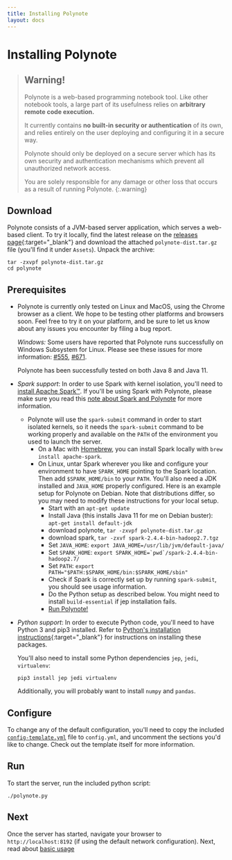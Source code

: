 ```yaml
---
title: Installing Polynote
layout: docs
---
```


# Installing Polynote

> ## Warning!
> Polynote is a web-based programming notebook tool. Like other notebook tools, a large part of its usefulness relies on
> **arbitrary remote code execution.**
>
> It currently contains **no built-in security or authentication** of its own, and relies entirely on the user deploying
> and configuring it in a secure way.
> 
> Polynote should only be deployed on a secure server which has its own security and authentication mechanisms which
> prevent all unauthorized network access.
>
> You are solely responsible for any damage or other loss that occurs as a result of running Polynote.
{:.warning} 

## Download
Polynote consists of a JVM-based server application, which serves a web-based client. To try it locally, find the latest
release on the [releases page](https://github.com/polynote/polynote/releases){:target="_blank"} and download the attached
`polynote-dist.tar.gz` file (you'll find it under `Assets`). Unpack the archive:

```
tar -zxvpf polynote-dist.tar.gz
cd polynote
```

## Prerequisites
- Polynote is currently only tested on Linux and MacOS, using the Chrome browser as a client. We hope to be testing
  other platforms and browsers soon. Feel free to try it on your platform, and be sure to let us know about any issues
  you encounter by filing a bug report.
  
  _Windows:_ Some users have reported that Polynote runs successfully on Windows Subsystem for Linux. Please see these issues for more information: [#555](https://github.com/polynote/polynote/issues/555), [#671](https://github.com/polynote/polynote/issues/671). 
  
  Polynote has been successfully tested on both Java 8 and Java 11.
  
- *Spark support*: In order to use Spark with kernel isolation, you'll need to [install Apache Spark&trade;](https://spark.apache.org/downloads.html).
  If you'll be using Spark with Polynote, please make sure you read this [note about Spark and Polynote](02-basic-usage.md#using-spark-with-polynote) for more information. 
  - Polynote will use the `spark-submit` command in order to start isolated kernels, so it needs the `spark-submit` command 
    to be working properly and available on the `PATH` of the environment you used to launch the server.
      - On a Mac with [Homebrew](https://brew.sh), you can install Spark locally with `brew install apache-spark`.
      - On Linux, untar Spark wherever you like and configure your environment to have `SPARK_HOME` pointing to the Spark location. 
        Then add `$SPARK_HOME/bin` to your `PATH`. You'll also need a JDK installed and `JAVA_HOME` properly configured. 
        Here is an example setup for Polynote on Debian. Note that distributions differ, so you may need to modify these 
        instructions for your local setup.
        - Start with an `apt-get update`
        - Install Java (this installs Java 11 for me on Debian buster): `apt-get install default-jdk`
        - download polynote, `tar -zxvpf polynote-dist.tar.gz`
        - download spark, `tar -zxvf spark-2.4.4-bin-hadoop2.7.tgz`
        - Set `JAVA_HOME`: `export JAVA_HOME=/usr/lib/jvm/default-java/`
        - Set `SPARK_HOME`: ``export SPARK_HOME=`pwd`/spark-2.4.4-bin-hadoop2.7/``
        - Set `PATH`: `export PATH="$PATH:$SPARK_HOME/bin:$SPARK_HOME/sbin"`
        - Check if Spark is correctly set up by running `spark-submit`, you should see usage information. 
        - Do the Python setup as described below. You might need to install `build-essential` if jep installation fails. 
        - [Run Polynote!](#Run)
     
- *Python support*: In order to execute Python code, you'll need to have Python 3 and pip3 installed. Refer to
  [Python's installation instructions](https://wiki.python.org/moin/BeginnersGuide/Download){:target="_blank"} for
  instructions on installing these packages.
  
  You'll also need to install some Python dependencies `jep`, `jedi`, `virtualenv`:
  
  ```
  pip3 install jep jedi virtualenv
  ``` 
  
  Additionally, you will probably want to install `numpy` and `pandas`. 
  

## Configure
To change any of the default configuration, you'll need to copy the included [`config-template.yml`](https://github.com/polynote/polynote/blob/master/config-template.yml)
file to `config.yml`, and uncomment the sections you'd like to change. Check out the template itself for more information.

## Run
To start the server, run the included python script:

```
./polynote.py
```

## Next
Once the server has started, navigate your browser to `http://localhost:8192` (if using the default network configuration).
Next, read about [basic usage](02-basic-usage.md)
